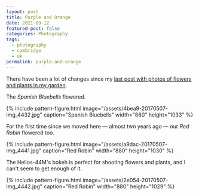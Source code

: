 ```yaml
---
layout: post
title: Purple and Orange
date: 2021-09-12
featured-post: false
categories: Photography
tags:
  - photography
  - cambridge
  - uk
permalink: purple-and-orange
---
```


<!-- =================== CHECK THE FOLLOWING INTERNAL LINK! -->

There have been a lot of changes since my <a href="https://2017/03/19/photography-rut-and-little-things-in-my-garden/" target="_blank" rel="noopener noreferrer">last post with photos of flowers and plants in my garden</a>.

The _Spanish Bluebells_ flowered.

{% include pattern-figure.html image="/assets/4bea9-20170507-img_4432.jpg" caption="Spanish Bluebells" width="880" height="1033" %}

For the first time since we moved here &mdash; almost two years ago &mdash; our _Red Robin_ flowered too.

{% include pattern-figure.html image="/assets/a9dac-20170507-img_4441.jpg" caption="Red Robin" width="880" height="1030" %}

The Helios-44M's bokeh is perfect for shooting flowers and plants, and I can't seem to get enough of it.

{% include pattern-figure.html image="/assets/2e054-20170507-img_4442.jpg" caption="Red Robin" width="880" height="1029" %}